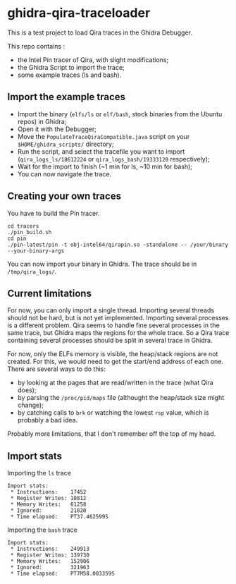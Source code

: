 ghidra-qira-traceloader
=======================

This is a test project to load Qira traces in the Ghidra Debugger.

This repo contains :

  * the Intel Pin tracer of Qira, with slight modifications;
  * the Ghidra Script to import the trace;
  * some example traces (ls and bash).

Import the example traces
-------------------------

  * Import the binary (`elfs/ls` or `elf/bash`, stock binaries from the Ubuntu repos) in Ghidra;
  * Open it with the Debugger;
  * Move the `PopulateTraceQiraCompatible.java` script on your `$HOME/ghidra_scripts/` directory;
  * Run the script, and select the tracefile you want to import (`qira_logs_ls/18612224` or `qira_logs_bash/19333120` respectively);
  * Wait for the import to finish (~1 min for ls, ~10 min for bash);
  * You can now navigate the trace.

Creating your own traces
------------------------

You have to build the Pin tracer.

```
cd tracers
./pin_build.sh
cd pin
./pin-latest/pin -t obj-intel64/qirapin.so -standalone -- /your/binary --your-binary-args
```

You can now import your binary in Ghidra. The trace should be in `/tmp/qira_logs/`.

Current limitations
-------------------

For now, you can only import a single thread.
Importing several threads should not be hard, but is not yet implemented.
Importing several processes is a different problem. Qira seems to handle fine several processes in the same trace, but Ghidra maps the regions for the whole trace.
So a Qira trace containing several processes should be split in several trace in Ghidra.

For now, only the ELFs memory is visible, the heap/stack regions are not created.
For this, we would need to get the start/end address of each one. There are several ways to do this:
  * by looking at the pages that are read/written in the trace (what Qira does);
  * by parsing the `/proc/pid/maps` file (althought the heap/stack size might change);
  * by catching calls to `brk` or watching the lowest `rsp` value, which is probably a bad idea.

Probably more limitations, that I don't remember off the top of my head.

Import stats
------------

Importing the `ls` trace

```
Import stats:
 * Instructions:    17452
 * Register Writes: 10812
 * Memory Writes:   61258
 * Ignored:         21820
 * Time elapsed:    PT37.462599S
```

Importing the `bash` trace

```
Import stats:
 * Instructions:    249913
 * Register Writes: 139730
 * Memory Writes:   152906
 * Ignored:         321963
 * Time elapsed:    PT7M58.003359S
```

